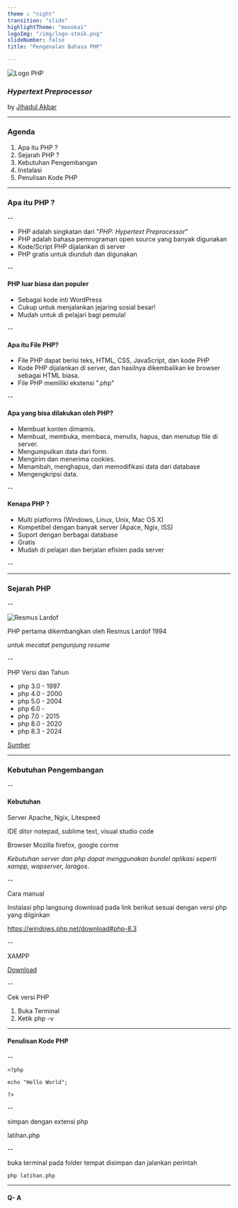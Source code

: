 ```yaml
---
theme : "night"
transition: "slide"
highlightTheme: "monokai"
logoImg: "/img/logo-stmik.png"
slideNumber: false
title: "Pengenalan Bahasa PHP"

---
```

<!-- .slide: data-background="#dddddd" -->
![Logo PHP ](https://www.php.net/images/php8/logo_php8_3.svg)
### *Hypertext Preprocessor*
by [Jihadul Akbar](https://jihadul4kbar.github.io/)

---

### Agenda

1. Apa itu PHP ?
2. Sejarah PHP ?
4. Kebutuhan Pengembangan
4. Instalasi 
5. Penulisan Kode PHP

---

### Apa itu PHP ?

--

- PHP adalah singkatan dari "*PHP: Hypertext Preprocessor*"
- PHP adalah bahasa pemrograman open source yang banyak digunakan
- Kode/Script PHP dijalankan di server
- PHP gratis untuk diunduh dan digunakan

--

#### PHP luar biasa dan populer

- Sebagai kode inti WordPress
- Cukup untuk menjalankan jejaring sosial besar!
- Mudah untuk di pelajari bagi pemula!

--

#### Apa itu File PHP?
- File PHP dapat berisi teks, HTML, CSS, JavaScript, dan kode PHP
- Kode PHP dijalankan di server, dan hasilnya dikembalikan ke browser sebagai HTML biasa. 
- File PHP memiliki ekstensi ".php"

--

#### Apa yang bisa dilakukan oleh PHP?

- Membuat konten dimamis.
- Membuat, membuka, membaca, menulis, hapus, dan menutup file di server.
- Mengumpulkan data dari form.
- Mengirim dan menerima cookies.
- Menambah, menghapus, dan memodifikasi data dari database
- Mengengkripsi data.

--

#### Kenapa PHP ?

- Multi platforms (Windows, Linux, Unix, Mac OS X)
- Kompetibel dengan banyak server (Apace, Ngix, ISS)
- Suport dengan berbagai database 
- Gratis
- Mudah di pelajari dan berjalan efisien pada server

--

---

### Sejarah PHP

--

![Resmus Lardof](/img/remus.webp)

PHP pertama dikembangkan oleh Resmus Lardof 1994

*untuk mecatat pengunjung resume*

--

PHP Versi dan Tahun
- php 3.0 - 1997
- php 4.0 - 2000
- php 5.0 - 2004
- php 6.0 - 
- php 7.0 - 2015
- php 8.0 - 2020 
- php 8.3 - 2024

[Sumber](https://www.php.net/manual/en/history.php.php)

---

### Kebutuhan Pengembangan

--

#### Kebutuhan 

Server 
Apache, Ngix, Litespeed 

IDE ditor  notepad, sublime text, visual studio code

Browser Mozilla firefox, google corme

*Kebutuhan server dan php dapat menggunakan bundel aplikasi seperti xampp, wapserver, laragos*.

--

Cara manual 

Instalasi php langsung download pada link berikut 
sesuai dengan versi php yang diiginkan

https://windows.php.net/download#php-8.3


--


XAMPP

[Download](https://www.apachefriends.org/)


-- 

Cek versi PHP
1. Buka Terminal 
2. Ketik php -v

---

#### Penulisan Kode PHP

--

```
<?php 

echo "Hello World";

?>

```

--

simpan dengan extensi php

latihan.php

--

buka terminal pada folder tempat disimpan 
dan jalankan perintah 

```
php latihan.php

```

---

#### Q- A





